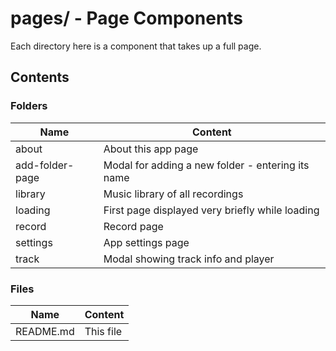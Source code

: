 # pages/ - Page Components

Each directory here is a component that takes up a full page.

## Contents

### Folders

| Name            | Content                                           |
|-----------------|---------------------------------------------------|
| about      | About this app page                               |
| add-folder-page | Modal for adding a new folder - entering its name |
| library    | Music library of all recordings                   |
| loading    | First page displayed very briefly while loading   |
| record     | Record page                                       |
| settings   | App settings page                                 |
| track      | Modal showing track info and player               |

### Files

| Name      | Content   |
|-----------|-----------|
| README.md | This file |
